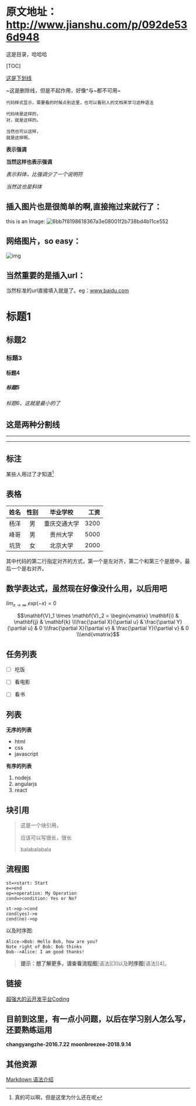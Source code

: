 # 原文地址：http://www.jianshu.com/p/092de536d948

这是目录，哈哈哈

[TOC]

<u>这是下划线</u>

~这是删除线，但是不起作用，好像^与~都不可用~

`代码样式显示，需要看的时候点到这里，也可以看别人的文档来学习这种语法`

```
代码块是这样的，
对，就是这样的。
```

~~~
当然也可以这样，
就是这样啊。
~~~

**表示强调**

__当然这样也表示强调__

*表示斜体，比强调少了一个说明符*

_当然这也是斜体_

## 插入图片也是很简单的啊,直接拖过来就行了：

this is an Image: ![6bb7f8198618367a3e08001f2b738bd4b11ce552](C:\Users\admin\Desktop\斗图\6bb7f8198618367a3e08001f2b738bd4b11ce552.jpg)

## 网络图片，so easy：

![img](http://upload-images.jianshu.io/upload_images/1182605-1cbd9bb6f1ed0be4.gif?imageMogr2/auto-orient/strip)

## 当然重要的是插入url：

当然标准的url直接填入就是了。eg：www.baidu.com

# 标题1

## 标题2

### 标题3

#### 标题4

##### 标题5

###### 标题6，这就是最小的了

## 这是两种分割线

***

___

## 标注

某些人用过了才知道[^注释]

[^注释]: 真的可以啊，但是这里为什么还在呢

## 表格

| 姓名   |  性别  |  毕业学校  |   工资 |
| :--- | :--: | :----: | ---: |
| 杨洋   |  男   | 重庆交通大学 | 3200 |
| 峰哥   |  男   |  贵州大学  | 5000 |
| 坑货   |  女   |  北京大学  | 2000 |

其中代码的第二行指定对齐的方式，第一个是左对齐，第二个和第三个是居中，最后一个是右对齐。

 ## 数学表达式，虽然现在好像没什么用，以后用吧

$lim_{x \to \infty} \ exp(-x)=0$

 $$\mathbf{V}_1 \times \mathbf{V}_2 =  \begin{vmatrix} \mathbf{i} & \mathbf{j} & \mathbf{k} \\\frac{\partial X}{\partial u} &  \frac{\partial Y}{\partial u} & 0 \\\frac{\partial X}{\partial v} &  \frac{\partial Y}{\partial v} & 0 \\\end{vmatrix}$$

## 任务列表

- [ ] 吃饭
- [ ] 看电影
- [ ] 看书


## 列表

**无序的列表**

* html
* css
* javascript

**有序的列表**

1. nodejs
2. angularjs
3. react

## 块引用

> 这是一个块引用，
>
> 应该可以写很长，很长
>
> balabalabala

## 流程图
```flow
st=>start: Start
e=>end
op=>operation: My Operation
cond=>condition: Yes or No?

st->op->cond
cond(yes)->e
cond(no)->op
```

以及时序图:

```sequence
Alice->Bob: Hello Bob, how are you?
Note right of Bob: Bob thinks
Bob-->Alice: I am good thanks!
```

> **提示：**想了解更多，请查看**流程图**[语法][3]以及**时序图**[语法][4]。

## 链接

[超强大的云开发平台Coding](http://coding.net)

## 目前到这里，有一点小问题，以后在学习别人怎么写，还要熟练运用

**changyangzhe-2016.7.22**
**moonbreezee-2018.9.14**


## 其他资源
[Markdown 语法介绍](https://coding.net/help/doc/project/markdown.html#Markdown)








